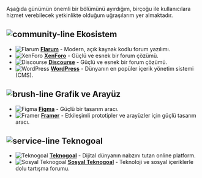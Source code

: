 Aşağıda günümün önemli bir bölümünü ayırdığım, birçoğu ile kullanıcılara hizmet verebilecek yetkinlikte olduğum uğraşılarım yer almaktadır.

## ![community-line](https://github.com/user-attachments/assets/1161ff50-4240-4c3c-a65a-039c452a95e3) Ekosistem
- ![Flarum](https://github.com/user-attachments/assets/492d9f07-6101-4c4a-89fc-0351816d0862) **[Flarum](https://flarum.org)** - Modern, açık kaynak kodlu forum yazılımı.
- ![XenForo](https://github.com/user-attachments/assets/ec235812-c18e-4eee-852b-7d7054201c5f) **[XenForo](https://xenforo.com)** - Güçlü ve esnek bir forum çözümü.
- ![Discourse](https://github.com/user-attachments/assets/51e26d99-baf7-481e-bc40-e50445688a6f) **[Discourse](https://discourse.com)** - Güçlü ve esnek bir forum çözümü.
- ![WordPress](https://github.com/user-attachments/assets/53813b38-3705-4b90-ad95-2f763e9c5a50) **[WordPress](https://wordpress.org)** - Dünyanın en popüler içerik yönetim sistemi (CMS).

## ![brush-line](https://github.com/user-attachments/assets/075d0551-89b1-43fc-ba51-ba07d3697c9b) Grafik ve Arayüz
- ![Figma](https://github.com/user-attachments/assets/629514cc-e805-4b86-8bcc-080875fb8ef3) **[Figma](https://figma.com)** - Güçlü bir tasarım aracı.
- ![Framer](https://github.com/user-attachments/assets/8d738d8e-20cc-4974-9e4b-616edba65bd9) **[Framer](https://framer.co)** - Etkileşimli prototipler ve arayüzler için güçlü tasarım aracı.

## ![service-line](https://github.com/user-attachments/assets/372a6ddf-9a72-44b7-8fe2-dc20f21c1ec9) Teknogoal
- ![Teknogoal](https://github.com/user-attachments/assets/9cf1b056-e1e0-41e9-843a-fe206028d6f2) **[Teknogoal](https://teknogoal.com/)** - Dijital dünyanın nabzını tutan online platform.
- ![Sosyal Teknogoal](https://github.com/user-attachments/assets/dc669391-6a3f-4760-9c89-4a6765db8482) **[Sosyal Teknogoal](https://sosyal.teknogoal.com/)** - Teknoloji ve sosyal içeriklerle dolu tartışma forumu.
